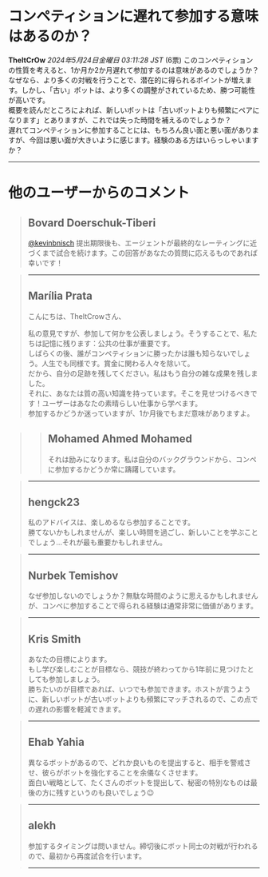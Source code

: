 # コンペティションに遅れて参加する意味はあるのか？
**TheItCrOw** *2024年5月24日金曜日 03:11:28 JST* (6票)
このコンペティションの性質を考えると、1か月か2か月遅れて参加するのは意味があるのでしょうか？  
なぜなら、より多くの対戦を行うことで、潜在的に得られるポイントが増えます。しかし、「古い」ボットは、より多くの調整がされているため、勝つ可能性が高いです。  
概要を読んだところによれば、新しいボットは「古いボットよりも頻繁にペアになります」とありますが、これでは失った時間を補えるのでしょうか？  
遅れてコンペティションに参加することには、もちろん良い面と悪い面がありますが、今回は悪い面が大きいように感じます。経験のある方はいらっしゃいますか？

---
# 他のユーザーからのコメント
> ## Bovard Doerschuk-Tiberi
> 
> [@kevinbnisch](https://www.kaggle.com/kevinbnisch) 提出期限後も、エージェントが最終的なレーティングに近づくまで試合を続けます。この回答があなたの質問に応えるものであれば幸いです！

> ---
> ## Marília Prata
> 
> こんにちは、TheItCrowさん、
> 
> 私の意見ですが、参加して何かを公表しましょう。そうすることで、私たちは記憶に残ります：公共の仕事が重要です。  
> しばらくの後、誰がコンペティションに勝ったかは誰も知らないでしょう。人生でも同様です。賞金に関わる人々を除いて。  
> だから、自分の足跡を残してください。私はもう自分の雑な成果を残しました。  
> それに、あなたは質の高い知識を持っています。そこを見せつけるべきです！ユーザーはあなたの素晴らしい仕事から学べます。  
> 参加するかどうか迷っていますが、1か月後でもまだ意味がありますよ。

> > ## Mohamed Ahmed Mohamed
> > 
> > それは励みになります。私は自分のバックグラウンドから、コンペに参加するかどうか常に躊躇しています。

> ---
> ## hengck23
> 
> 私のアドバイスは、楽しめるなら参加することです。  
> 勝てないかもしれませんが、楽しい時間を過ごし、新しいことを学ぶことでしょう…それが最も重要かもしれません。

> ---
> ## Nurbek Temishov
> 
> なぜ参加しないのでしょうか？無駄な時間のように思えるかもしれませんが、コンペに参加することで得られる経験は通常非常に価値があります。

> ---
> ## Kris Smith
> 
> あなたの目標によります。  
> もし学び楽しむことが目標なら、競技が終わってから1年前に見つけたとしても参加しましょう。  
> 勝ちたいのが目標であれば、いつでも参加できます。ホストが言うように、新しいボットが古いボットよりも頻繁にマッチされるので、この点での遅れの影響を軽減できます。

> ---
> ## Ehab Yahia
> 
> 異なるボットがあるので、どれか良いものを提出すると、相手を警戒させ、彼らがボットを強化することを余儀なくさせます。  
> 面白い戦略として、たくさんのボットを提出して、秘密の特別なものは最後の方に残すというのも良いでしょう😉

> ---
> ## alekh
> 
> 参加するタイミングは問いません。締切後にボット同士の対戦が行われるので、最初から再度試合を行います。

> ---
